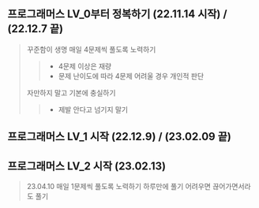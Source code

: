 ## 프로그래머스 LV_0부터 정복하기 (22.11.14 시작) / (22.12.7 끝)

> 꾸준함이 생명 매일 4문제씩 풀도록 노력하기
>
> > -   4문제 이상은 재량
> > -   문제 난이도에 따라 4문제 어려울 경우 개인적 판단
>
> 자만하지 말고 기본에 충실하기
>
> > -   제발 안다고 넘기지 말기

## 프로그래머스 LV_1 시작 (22.12.9) / (23.02.09 끝)

## 프로그래머스 LV_2 시작 (23.02.13)

> 23.04.10 매일 1문제씩 풀도록 노력하기
> 하루만에 풀기 어려우면 끊어가면서라도 풀기

